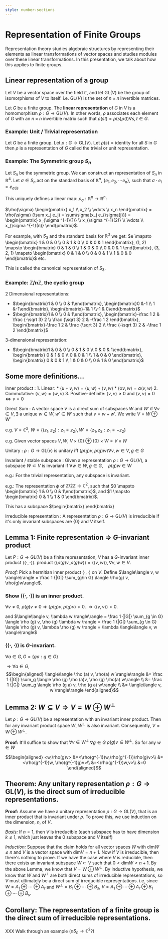 ```yaml
---
style: number-sections
---
```


# Representation of Finite Groups

Representation theory studies algebraic structures by representing their
elements as linear transformations of vector spaces and studies modules over
these linear transformations. In this presentation, we talk about how this
applies to finite groups.

## Linear representation of a group

Let $V$ be a vector space over the field $\mathbb C$, and let $\mathrm{GL}(V)$ be the
group of isomorphisms of $V$ to itself. i.e. $\mathrm{GL}(V)$ is the set of $n\times n$
invertible matrices.

Let $G$ be a finite group. The **linear representation** of $G$ in $V$ is a
homomorphism $\rho: G \to \mathrm{GL}(V)$. In other words, $\rho$ associates
each element of $G$ with an $n\times n$ invertible matrix such that $\rho(st) =
\rho(s)\rho(t) \forall s, t \in G$.

### Example: Unit / Trivial representation

Let $G$ be a finite group. Let $\rho: G \to \mathrm {GL}(V)$. Let $\rho(s) =
\text{identity}$ for all $S$ in $G$ then $\rho$ is a representation of $G$
called the trivial or unit representation.

### Example: The Symmetric group $S_n$

Let $S_n$ be the symmetric group. We can construct an representation of $S_n$ in
$\mathbb R^4$. Let $\sigma \in S_n$ act on the standard basis of $\mathbb R^n$,
$\{e_1, e_2, \cdots e_n\}$, such that $\sigma\cdot e_i = e_{\sigma(i)}$.

This uniquely defines a linear map: $\rho_\sigma: \mathbb R^n \to \mathbb R^n$:

$\rho(\sigma) \begin{pmatrix} x_1 \\ x_2 \\ \vdots \\ x_n \end{pmatrix} =
\rho(\sigma) (\sum x_j e_j) = \sum\sigma(x_j e_{\sigma(j)}) =
\begin{pmatrix}
x_{\sigma ^{-1}(1)} \\
x_{\sigma ^{-1}(2)} \\
\vdots            \\
x_{\sigma ^{-1}(n)}
\end{pmatrix}$.

For example, with $S_3$ and the standard basis for $\mathbb R^3$ we get:
$e         \mapsto \begin{bmatrix} 1 & 0 & 0 \\ 0 & 1 & 0 \\ 0 & 0 & 1 \end{bmatrix},
 (1, 2)    \mapsto \begin{bmatrix} 0 & 1 & 0 \\ 1 & 0 & 0 \\ 0 & 0 & 1 \end{bmatrix},
 (3, 2, 1) \mapsto \begin{bmatrix} 0 & 1 & 0 \\ 0 & 0 & 1 \\ 1 & 0 & 0 \end{bmatrix}$
etc.

This is called the canonical representation of $S_3$.

### Example: $\mathbb Z / n \mathbb Z$, the cyclic group

2 Dimensional representations:

 * $\begin{bmatrix}1 & 0 \\ 0 & 1\end{bmatrix},
    \begin{bmatrix}0 &-1 \\ 1 &-1\end{bmatrix},
    \begin{bmatrix}-1& 1 \\-1 & 0\end{bmatrix}$
 * $\begin{bmatrix}1 & 0 \\ 0 & 1\end{bmatrix},
    \begin{bmatrix}-\frac 1 2 & \frac {-\sqrt 3} 2 \\ \frac {\sqrt 3} 2 & -\frac 1 2 \end{bmatrix},
    \begin{bmatrix}-\frac 1 2 & \frac {\sqrt 3} 2 \\ \frac {-\sqrt 3} 2 & -\frac 1 2 \end{bmatrix}$

3-dimensional representation:

 * $\begin{bmatrix}1 & 0 & 0 \\ 0 & 1 & 0 \\ 0 & 0 & 1\end{bmatrix},
    \begin{bmatrix} 0 & 1 & 0 \\ 0 & 0 & 1 \\ 1 & 0 & 0 \end{bmatrix},
    \begin{bmatrix} 0 & 0 & 1 \\ 1 & 0 & 0 \\ 0 & 1 & 0 \end{bmatrix}$

## Some more definitions...

Inner product
: 1. Linear:
     * $\langle u + v , w \rangle = \langle u, w \rangle + \langle v, w \rangle$
     * $\langle \alpha v, w \rangle =  \alpha \langle v, w \rangle$
  2. Commutative: $\langle v, w\rangle = \langle w, v \rangle$
  3. Positive-definite: $\langle v, v\rangle \ge 0$ and $\langle v, v \rangle =
     0 \Longleftrightarrow v = 0$

Direct Sum
: A vector space $V$ is a direct sum of subspaces $W$ and $W'$ if $\forall v \in
  V, \exists$ a unique $w \in W, w' \in W'$ such that $v = w + w'$. We write $V =
  W \oplus W'$

  e.g. $V = \mathbb C^2$, $W = \{(z_1, z_2)  : z_1 = z_2 \}, W' = \{ z_1, z_2  :
  z_1 = -z_2 \}$

  e.g. Given vector spaces $V, W$, $V \times \{0\} \oplus \{0\}\times W = V
  \times W$

Unitary
: $\rho : G \to \mathrm{GL} (v)$ is  unitary iff $\langle \rho(g) v, \rho (g) w\rangle \forall v, w \in V, g \in G$

Invariant / stable subspace
: Given a representation $\rho: G \to \mathrm{GL}(V)$, a subspace $W \subset V$ is
  invariant if $\forall w \in W, g \in G, \quad \rho(g) w \in W$

  e.g.: For the trivial representation, any subspace is invariant.

  e.g.: The representation $\phi$ of $\mathbb Z / 2 \mathbb Z \to \mathbb C^2$, such that $0
  \mapsto \begin{bmatrix} 1 & 0 \\ 0 & 1\end{bmatrix}$, and $1 \mapsto
  \begin{bmatrix} 0 & 1 \\ 1 & 0 \end{bmatrix}$.

  This has a subspace $\begin{bmatrix}
  \end{bmatrix}

Irreducible representation
: A representation $\rho: G \to \mathrm{GL}(V)$ is irreducible if it's only invariant
  subspaces are $\{0\}$ and $V$ itself.


## Lemma 1: Finite representation $\Longrightarrow$ $G$-invariant product

Let $P: G \to \mathrm{GL}(V)$ be a finite representation, $V$ has a $G$-invariant inner
product $\langle\langle \cdot, \cdot \rangle\rangle$.
product $\langle\langle \rho(g) v, \rho(g)w\rangle\rangle = \langle\langle v, w
\rangle\rangle, \forall v, w \in V$.

*Proof:* Pick a hermitian inner product $\langle\cdot, \cdot \rangle$ on
$V$. Define $\langle\langle v, w \rangle\rangle = \frac 1 {|G|} \sum_{g\in G}
\langle \rho(g) v, \rho(g)w\rangle$.

### Show $\langle\langle \cdot , \cdot \rangle\rangle$ is an inner product.

$\forall v \ne 0$, $\rho (g)v \ne 0 \Longrightarrow \langle \rho (g)v,
\rho(g) v\rangle > 0$.
$\Longrightarrow \langle\langle v, v \rangle\rangle > 0$.

and $\langle\langle v, \lambda w \rangle\rangle
= \frac 1 {|G|} \sum_{g \in G} \langle \rho (g) v, \rho (g) \lambda w \rangle 
= \frac 1 {|G|} \sum_{g \in G} \langle \rho (g) v, \lambda \rho (g) w \rangle 
= \lambda \langle\langle v, w \rangle\rangle$

### $\langle\langle \cdot, \cdot \rangle\rangle$ is $G$-invariant.

$\forall a \in G, G = \{ g a : g \in G \}$

$\Longrightarrow \forall a \in G$,
$$\begin{aligned}
\langle\langle \rho (a) v, \rho(a) w \rangle\rangle
&= \frac 1 {|G|} \sum_g \langle \rho (g) \rho (a)v, \rho (g) \rho(a) w\rangle \\
&= \frac 1 {|G|} \sum_g \langle \rho (g a) v, \rho (g a) w\rangle \\
&= \langle\langle v, w \rangle\rangle
\end{aligned}$$

##  Lemma 2: $W \subseteq V \Longrightarrow V = W \oplus W^{\perp}$

Let $\rho: G \to \mathrm{GL}(V)$ be a representation with an invariant inner product.
Then for any invariant product space $W$, $W^{\perp}$ is also invariant.
Consequently, $V=W\oplus W^{\perp}$.

**Proof:** It'll suffice to show that $\forall v \in W^{\perp}$ $\forall g \in
G$ $\rho(g)v\in W^{\perp}$. So for any $w\in W$

$$\begin{aligned}
<w,\rho(g)v>
&=<\rho(g^{-1})w,\rho(g^{-1})\rho(g)v>\\
&=<\rho(g^{-1})w, \rho(g^{-1}g)v>\\
&=<\rho(g^{-1})w,v>\\
&=0
\end{aligned}$$

## Theorem: Any unitary representation $\rho: G \to \mathrm{GL}(V)$, is the direct sum of irreducible representations.

**Proof:** Assume we have a unitary representation $\rho: G \to \mathrm{GL}(V)$,
that is an inner product that is invariant under $\rho$. To prove this, we use
induction on the dimension, $n$, of $V$.

*Basis:* If $n=1$, then $V$ is irreducible (each subspace has to have dimension
$k\leq 1$, which just leaves the $0$ subspace and $V$ itself)

*Induction:* Suppose that the claim holds
for all vector spaces $W$ with $\mathrm{dim}W\leq n$ and $V$ is a vector space with
$\mathrm{dim}V=n+1$. Now if $V$ is irreducible, then there's nothing to prove. If we have
the case where $V$ is reducible, then there exists an invariant subspace
$W\subset V$ such that $0<\mathrm{dim}W<n+1$. By the above Lemma, we know that $V=W\oplus
W^{\perp}$. By inductive hypothesis, we know that $W$ and $W^{\perp}$ are both
direct sums of irreducible representations, so $V$ must ultimately be a direct
sum of irreducible representations. i.e. since $W=A_1\oplus\cdots\oplus A_r$ and
$W^{\perp}=B_1\oplus\cdots\oplus B_s$, $V=A_1\oplus\cdots\oplus A_r \oplus
B_1\oplus\cdots\oplus B_s$.

## Corollary: The representation of a finite group is the direct sum of irreducible representations.

XXX Walk through an example ($\rho S_n \to \mathbb C^2$?)

